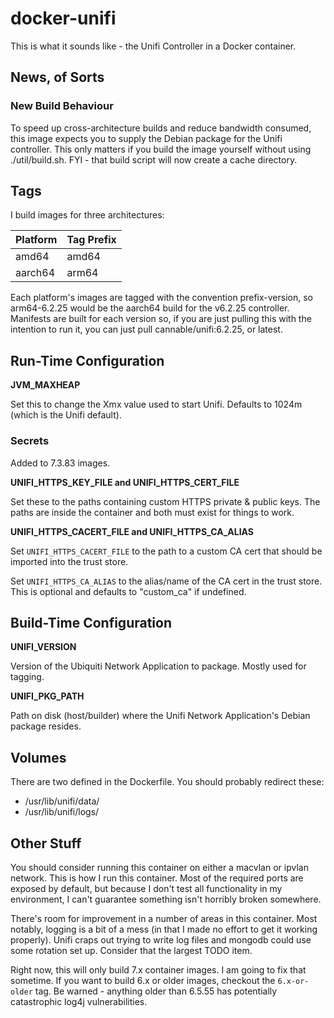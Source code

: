 # docker-unifi

This is what it sounds like - the Unifi Controller in a Docker container.

## News, of Sorts

### New Build Behaviour

To speed up cross-architecture builds and reduce bandwidth consumed, this image
expects you to supply the Debian package for the Unifi controller. This only
matters if you build the image yourself without using ./util/build.sh. FYI -
that build script will now create a cache directory.

## Tags

I build images for three architectures:

| Platform | Tag Prefix |
| -------- | ---------- |
| amd64 | amd64 |
| aarch64 | arm64 |

Each platform's images are tagged with the convention prefix-version, so
arm64-6.2.25 would be the aarch64 build for the v6.2.25 controller. Manifests
are built for each version so, if you are just pulling this with the intention
to run it, you can just pull cannable/unifi:6.2.25, or latest.

## Run-Time Configuration

**JVM_MAXHEAP**

Set this to change the Xmx value used to start Unifi. Defaults to 1024m (which
is the Unifi default).

### Secrets

Added to 7.3.83 images.

**UNIFI_HTTPS_KEY_FILE and UNIFI_HTTPS_CERT_FILE**

Set these to the paths containing custom HTTPS private & public keys. The paths
are inside the container and both must exist for things to work.

**UNIFI_HTTPS_CACERT_FILE and UNIFI_HTTPS_CA_ALIAS**

Set `UNIFI_HTTPS_CACERT_FILE` to the path to a custom CA cert that should be imported into the trust store.

Set `UNIFI_HTTPS_CA_ALIAS` to the alias/name of the CA cert in the trust store. This is optional and defaults to "custom_ca" if undefined.

## Build-Time Configuration

**UNIFI_VERSION**

Version of the Ubiquiti Network Application to package. Mostly used for tagging.

**UNIFI_PKG_PATH**

Path on disk (host/builder) where the Unifi Network Application's Debian package
resides.

## Volumes

There are two defined in the Dockerfile. You should probably redirect these:

* /usr/lib/unifi/data/
* /usr/lib/unifi/logs/

## Other Stuff

You should consider running this container on either a macvlan or ipvlan
network. This is how I run this container. Most of the required ports are
exposed by default, but because I don't test all functionality in my
environment, I can't guarantee something isn't horribly broken somewhere.

There's room for improvement in a number of areas in this container. Most
notably, logging is a bit of a mess (in that I made no effort to get it working
properly). Unifi craps out trying to write log files and mongodb could use some
rotation set up. Consider that the largest TODO item.

Right now, this will only build 7.x container images. I am going to fix that
sometime. If you want to build 6.x or older images, checkout the `6.x-or-older`
tag. Be warned - anything older than 6.5.55 has potentially catastrophic log4j
vulnerabilities.